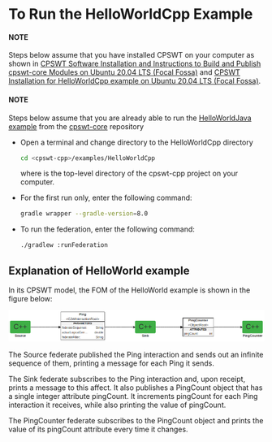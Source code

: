 <!-- DO NOT MODIFY THIS FILE IN THE cpswt-cpp PROJECT.
IT WAS GENERATED IN THE cpswt-docs PROJECT.  TO MODIFY, ONLY MODIFY THE "README.rst" FILES
(WHICH ARE reStructuredText) IN THE <cpswt-docs>/DocsMain/ProjectDocs/cpswt-cpp DIRECTORY,
WHERE <cpswt-docs> IS THE TOP-LEVEL DIRECTORY OF THE cpswt-docs PROJECT.
THEN, IN A TERMINAL, CD TO THE <cpswt-docs>/DocsMain DIRECTORY AND EXECUTE
"./gradlew :ProjectDocs:cpswt-cpp:build".  ONCE THIS COMMAND FINISHES, CD TO THE TOP-LEVEL
cpswt-cpp DIRECTORY AND EXECUTE "unzip -oq <cpswt-docs>/DocsMain/ProjectDocs/cpswt-cpp/Zipfile/cpswt-cpp.zip" -->

# To Run the HelloWorldCpp Example

#### NOTE
Steps below assume that you have installed CPSWT on your computer as shown in
[CPSWT Software Installation and Instructions to Build and Publish cpswt-core Modules on Ubuntu 20.04 LTS (Focal Fossa)](https://github.com/SimIntToolkit/cpswt-core#cpswt-software-installation-and-instructions-to-build-and-publish-cpswt-core-modules-on-ubuntu-2004-lts-focal-fossa)
and [CPSWT Installation for HelloWorldCpp example on Ubuntu 20.04 LTS (Focal Fossa)](../../README.md#cpswtcppsoftwareinstallation).

#### NOTE
Steps below assume that you are already able to run the
[HelloWorldJava example](https://github.com/SimIntToolkit/cpswt-core/tree/develop/examples/HelloWorldJava)
from the [cpswt-core](https://github.com/SimIntToolkit/cpswt-core) repository

* Open a terminal and change directory to the HelloWorldCpp directory
  ```bash
  cd <cpswt-cpp>/examples/HelloWorldCpp
  ```

  where <cpswt-cpp> is the top-level directory of the cpswt-cpp project on your computer.
* For the first run only, enter the following command:
  ```bash
  gradle wrapper --gradle-version=8.0
  ```
* To run the federation, enter the following command:
  ```bash
  ./gradlew :runFederation
  ```

## Explanation of HelloWorld example

In its CPSWT model, the FOM of the HelloWorld example is shown in the figure below:

![WebGME HelloWorldCpp FOM](Images/HelloWorldCppFOM.png)

The Source federate published the Ping interaction and sends out an infinite sequence of them, printing a message for
each Ping it sends.

The Sink federate subscribes to the Ping interaction and, upon receipt, prints a message to this affect.  It also
publishes a PingCount object that has a single integer attribute pingCount.  It increments pingCount for each Ping
interaction it receives, while also printing the value of pingCount.

The PingCounter federate subscribes to the PingCount object and prints the value of its pingCount attribute
every time it changes.
